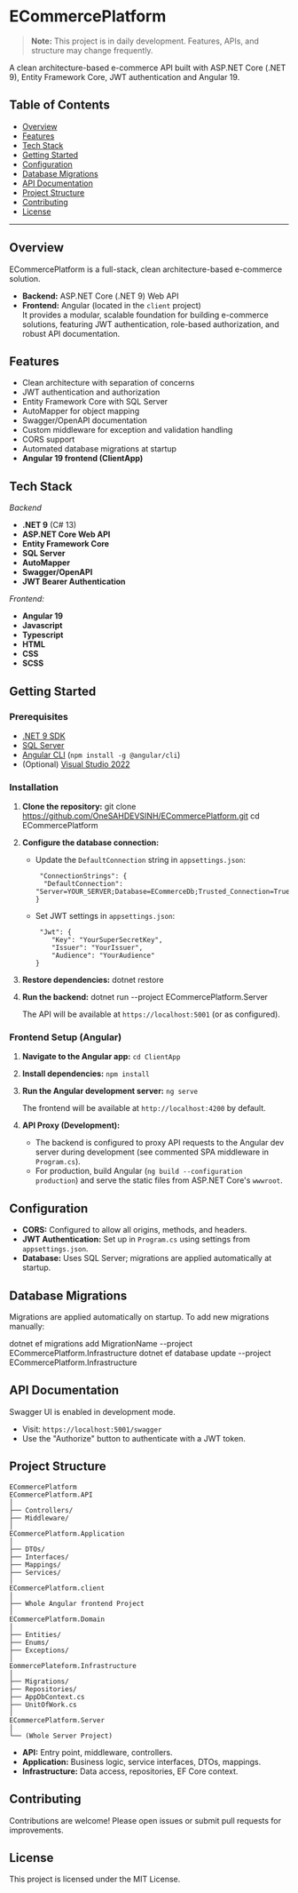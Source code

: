 # ECommercePlatform

> **Note:** This project is in daily development. Features, APIs, and structure may change frequently.

A clean architecture-based e-commerce API built with ASP.NET Core (.NET 9), Entity Framework Core, JWT authentication and Angular 19.

## Table of Contents

- [Overview](#overview)
- [Features](#features)
- [Tech Stack](#tech-stack)
- [Getting Started](#getting-started)
- [Configuration](#configuration)
- [Database Migrations](#database-migrations)
- [API Documentation](#api-documentation)
- [Project Structure](#project-structure)
- [Contributing](#contributing)
- [License](#license)

---

## Overview

ECommercePlatform is a full-stack, clean architecture-based e-commerce solution.  
- **Backend:** ASP.NET Core (.NET 9) Web API  
- **Frontend:** Angular (located in the `client` project)  
It provides a modular, scalable foundation for building e-commerce solutions, featuring JWT authentication, role-based authorization, and robust API documentation.

## Features

- Clean architecture with separation of concerns
- JWT authentication and authorization
- Entity Framework Core with SQL Server
- AutoMapper for object mapping
- Swagger/OpenAPI documentation
- Custom middleware for exception and validation handling
- CORS support
- Automated database migrations at startup
- **Angular 19 frontend (ClientApp)**
  
## Tech Stack

*Backend*
- **.NET 9** (C# 13)
- **ASP.NET Core Web API**
- **Entity Framework Core**
- **SQL Server**
- **AutoMapper**
- **Swagger/OpenAPI**
- **JWT Bearer Authentication**

*Frontend:*
- **Angular 19**
- **Javascript**
- **Typescript**
- **HTML**
- **CSS**
- **SCSS**
  
## Getting Started

### Prerequisites

- [.NET 9 SDK](https://dotnet.microsoft.com/download)
- [SQL Server](https://www.microsoft.com/en-us/sql-server/sql-server-downloads)
- [Angular CLI](https://angular.io/cli) (`npm install -g @angular/cli`)
- (Optional) [Visual Studio 2022](https://visualstudio.microsoft.com/)

### Installation

1. **Clone the repository:**
   git clone https://github.com/OneSAHDEVSINH/ECommercePlatform.git cd ECommercePlatform

2. **Configure the database connection:**
   
   - Update the `DefaultConnection` string in `appsettings.json`:
     ```
      "ConnectionStrings": {
       "DefaultConnection": "Server=YOUR_SERVER;Database=ECommerceDb;Trusted_Connection=True;"
     }
     ```
 
   - Set JWT settings in `appsettings.json`:
     ```
      "Jwt": {
         "Key": "YourSuperSecretKey",
         "Issuer": "YourIssuer",
         "Audience": "YourAudience"
     }
     ```
 

4. **Restore dependencies:**
   dotnet restore

5. **Run the backend:**
   dotnet run --project ECommercePlatform.Server

   The API will be available at `https://localhost:5001` (or as configured).

### Frontend Setup (Angular)

1. **Navigate to the Angular app:**
    `cd ClientApp`

2. **Install dependencies:**
    `npm install`

3. **Run the Angular development server:**
   `ng serve`

    The frontend will be available at `http://localhost:4200` by default.

4. **API Proxy (Development):**
    - The backend is configured to proxy API requests to the Angular dev server during development (see commented SPA middleware in `Program.cs`).
    - For production, build Angular (`ng build --configuration production`) and serve the static files from ASP.NET Core's `wwwroot`.

## Configuration

- **CORS:** Configured to allow all origins, methods, and headers.
- **JWT Authentication:** Set up in `Program.cs` using settings from `appsettings.json`.
- **Database:** Uses SQL Server; migrations are applied automatically at startup.

## Database Migrations

Migrations are applied automatically on startup. To add new migrations manually:

dotnet ef migrations add MigrationName --project ECommercePlatform.Infrastructure dotnet ef database update --project ECommercePlatform.Infrastructure

## API Documentation

Swagger UI is enabled in development mode.

- Visit: `https://localhost:5001/swagger`
- Use the "Authorize" button to authenticate with a JWT token.

## Project Structure

```
ECommercePlatform
ECommercePlatform.API
│
├── Controllers/
├── Middleware/
│
ECommercePlatform.Application
│
├── DTOs/
├── Interfaces/
├── Mappings/
├── Services/
│
ECommercePlatform.client
│
├── Whole Angular frontend Project
│
ECommercePlatform.Domain
│
├── Entities/
├── Enums/
├── Exceptions/
│
EommercePlateform.Infrastructure
│
├── Migrations/
├── Repositories/
├── AppDbContext.cs
├── UnitOfWork.cs
│
ECommercePlatform.Server
│
└── (Whole Server Project)
```

- **API:** Entry point, middleware, controllers.
- **Application:** Business logic, service interfaces, DTOs, mappings.
- **Infrastructure:** Data access, repositories, EF Core context.

## Contributing

Contributions are welcome! Please open issues or submit pull requests for improvements.

## License

This project is licensed under the MIT License.
